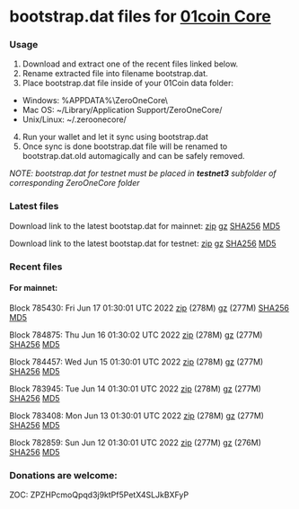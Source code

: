 # bootstrap.dat files for [01coin Core](https://01coin.io)

### Usage

1. Download and extract one of the recent files linked below.
2. Rename extracted file into filename bootstrap.dat.
3. Place bootstrap.dat file inside of your 01Coin data folder:
 - Windows: %APPDATA%\ZeroOneCore\
 - Mac OS: ~/Library/Application Support/ZeroOneCore/
 - Unix/Linux: ~/.zeroonecore/
4. Run your wallet and let it sync using bootstrap.dat
5. Once sync is done bootstrap.dat file will be renamed to bootstrap.dat.old automagically and can be safely removed.

_NOTE: bootstrap.dat for testnet must be placed in **testnet3** subfolder of corresponding ZeroOneCore folder_

### Latest files
Download link to the latest bootstap.dat for mainnet: [zip](https://files.01coin.io/mainnet/bootstrap.dat.zip) [gz](https://files.01coin.io/mainnet/bootstrap.dat.tar.gz) [SHA256](https://files.01coin.io/mainnet/sha256.txt) [MD5](https://files.01coin.io/mainnet/md5.txt)

Download link to the latest bootstap.dat for testnet: [zip](https://files.01coin.io/testnet/bootstrap.dat.zip) [gz](https://files.01coin.io/testnet/bootstrap.dat.tar.gz) [SHA256](https://files.01coin.io/testnet/sha256.txt) [MD5](https://files.01coin.io/testnet/md5.txt)

### Recent files

#### For mainnet:

Block 785430: Fri Jun 17 01:30:01 UTC 2022 [zip](https://files.01coin.io/mainnet/2022-06-17/bootstrap.dat.zip) (278M) [gz](https://files.01coin.io/mainnet/2022-06-17/bootstrap.dat.tar.gz) (277M) [SHA256](https://files.01coin.io/mainnet/2022-06-17/sha256.txt) [MD5](https://files.01coin.io/mainnet/2022-06-17/md5.txt)

Block 784875: Thu Jun 16 01:30:02 UTC 2022 [zip](https://files.01coin.io/mainnet/2022-06-16/bootstrap.dat.zip) (278M) [gz](https://files.01coin.io/mainnet/2022-06-16/bootstrap.dat.tar.gz) (277M) [SHA256](https://files.01coin.io/mainnet/2022-06-16/sha256.txt) [MD5](https://files.01coin.io/mainnet/2022-06-16/md5.txt)

Block 784457: Wed Jun 15 01:30:01 UTC 2022 [zip](https://files.01coin.io/mainnet/2022-06-15/bootstrap.dat.zip) (278M) [gz](https://files.01coin.io/mainnet/2022-06-15/bootstrap.dat.tar.gz) (277M) [SHA256](https://files.01coin.io/mainnet/2022-06-15/sha256.txt) [MD5](https://files.01coin.io/mainnet/2022-06-15/md5.txt)

Block 783945: Tue Jun 14 01:30:01 UTC 2022 [zip](https://files.01coin.io/mainnet/2022-06-14/bootstrap.dat.zip) (278M) [gz](https://files.01coin.io/mainnet/2022-06-14/bootstrap.dat.tar.gz) (277M) [SHA256](https://files.01coin.io/mainnet/2022-06-14/sha256.txt) [MD5](https://files.01coin.io/mainnet/2022-06-14/md5.txt)

Block 783408: Mon Jun 13 01:30:01 UTC 2022 [zip](https://files.01coin.io/mainnet/2022-06-13/bootstrap.dat.zip) (278M) [gz](https://files.01coin.io/mainnet/2022-06-13/bootstrap.dat.tar.gz) (277M) [SHA256](https://files.01coin.io/mainnet/2022-06-13/sha256.txt) [MD5](https://files.01coin.io/mainnet/2022-06-13/md5.txt)

Block 782859: Sun Jun 12 01:30:01 UTC 2022 [zip](https://files.01coin.io/mainnet/2022-06-12/bootstrap.dat.zip) (277M) [gz](https://files.01coin.io/mainnet/2022-06-12/bootstrap.dat.tar.gz) (276M) [SHA256](https://files.01coin.io/mainnet/2022-06-12/sha256.txt) [MD5](https://files.01coin.io/mainnet/2022-06-12/md5.txt)


### Donations are welcome:

ZOC: ZPZHPcmoQpqd3j9ktPf5PetX4SLJkBXFyP
